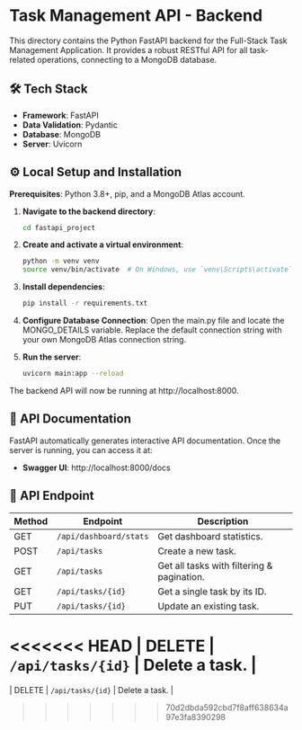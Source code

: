 # Task Management API - Backend

This directory contains the Python FastAPI backend for the Full-Stack Task Management Application. It provides a robust RESTful API for all task-related operations, connecting to a MongoDB database.

## 🛠️ Tech Stack

- **Framework**: FastAPI
- **Data Validation**: Pydantic
- **Database**: MongoDB
- **Server**: Uvicorn

## ⚙️ Local Setup and Installation

**Prerequisites**: Python 3.8+, pip, and a MongoDB Atlas account.

1. **Navigate to the backend directory**:
   ```bash
   cd fastapi_project
   ```

2. **Create and activate a virtual environment**:
   ```bash
   python -m venv venv
   source venv/bin/activate  # On Windows, use `venv\Scripts\activate`
   ```

3. **Install dependencies**:
   ```bash
   pip install -r requirements.txt
   ```

4. **Configure Database Connection**:
   Open the main.py file and locate the MONGO_DETAILS variable. Replace the default connection string with your own MongoDB Atlas connection string.

5. **Run the server**:
   ```bash
   uvicorn main:app --reload
   ```

The backend API will now be running at http://localhost:8000.

## 📖 API Documentation

FastAPI automatically generates interactive API documentation. Once the server is running, you can access it at:

- **Swagger UI**: http://localhost:8000/docs

## 📖 API Endpoint 

| Method | Endpoint | Description |
|--------|----------|-------------|
| GET | `/api/dashboard/stats` | Get dashboard statistics. |
| POST | `/api/tasks` | Create a new task. |
| GET | `/api/tasks` | Get all tasks with filtering & pagination. |
| GET | `/api/tasks/{id}` | Get a single task by its ID. |
| PUT | `/api/tasks/{id}` | Update an existing task. |
<<<<<<< HEAD
| DELETE | `/api/tasks/{id}` | Delete a task. |
=======
| DELETE | `/api/tasks/{id}` | Delete a task. |
>>>>>>> 70d2dbda592cbd7f8aff638634a97e3fa8390298
